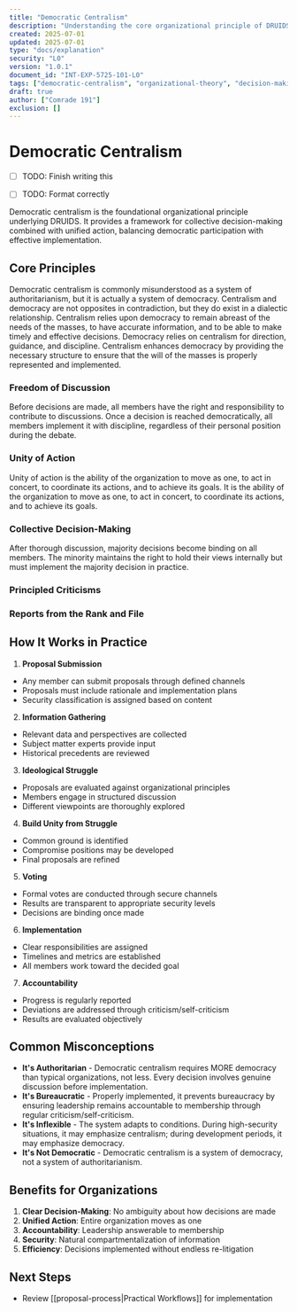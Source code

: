 ```yaml
---
title: "Democratic Centralism"
description: "Understanding the core organizational principle of DRUIDS - a framework for collective decision-making combined with unified action."
created: 2025-07-01
updated: 2025-07-01
type: "docs/explanation"
security: "L0"
version: "1.0.1"
document_id: "INT-EXP-5725-101-L0"
tags: ["democratic-centralism", "organizational-theory", "decision-making", "collective-action"]
draft: true
author: ["Comrade 191"]
exclusion: []
---
```


# Democratic Centralism

- [ ] TODO: Finish writing this
- [ ] TODO: Format correctly


Democratic centralism is the foundational organizational principle underlying DRUIDS. It provides a framework for collective decision-making combined with unified action, balancing democratic participation with effective implementation.

## Core Principles

Democratic centralism is commonly misunderstood as a system of authoritarianism, but it is actually a system of democracy. Centralism and democracy are not opposites in contradiction, but they do exist in a dialectic relationship. Centralism relies upon democracy to remain abreast of the needs of the masses, to have accurate information, and to be able to make timely and effective decisions. Democracy relies on centralism for direction, guidance, and discipline. Centralism enhances democracy by providing the necessary structure to ensure that the will of the masses is properly represented and implemented.

### Freedom of Discussion

Before decisions are made, all members have the right and responsibility to contribute to discussions. Once a decision is reached democratically, all members implement it with discipline, regardless of their personal position during the debate.

### Unity of Action

Unity of action is the ability of the organization to move as one, to act in concert, to coordinate its actions, and to achieve its goals. It is the ability of the organization to move as one, to act in concert, to coordinate its actions, and to achieve its goals.

### Collective Decision-Making

After thorough discussion, majority decisions become binding on all members. The minority maintains the right to hold their views internally but must implement the majority decision in practice.

### Principled Criticisms

### Reports from the Rank and File

## How It Works in Practice

1. **Proposal Submission**

- Any member can submit proposals through defined channels
- Proposals must include rationale and implementation plans
- Security classification is assigned based on content

2. **Information Gathering**

- Relevant data and perspectives are collected
- Subject matter experts provide input
- Historical precedents are reviewed

3. **Ideological Struggle**

- Proposals are evaluated against organizational principles
- Members engage in structured discussion
- Different viewpoints are thoroughly explored

4. **Build Unity from Struggle**

- Common ground is identified
- Compromise positions may be developed
- Final proposals are refined

5. **Voting**

- Formal votes are conducted through secure channels
- Results are transparent to appropriate security levels
- Decisions are binding once made

6. **Implementation**

- Clear responsibilities are assigned
- Timelines and metrics are established
- All members work toward the decided goal

7. **Accountability**

- Progress is regularly reported
- Deviations are addressed through criticism/self-criticism
- Results are evaluated objectively

## Common Misconceptions

- **It's Authoritarian** - Democratic centralism requires MORE democracy than typical organizations, not less. Every decision involves genuine discussion before implementation.
- **It's Bureaucratic** - Properly implemented, it prevents bureaucracy by ensuring leadership remains accountable to membership through regular criticism/self-criticism.
- **It's Inflexible** - The system adapts to conditions. During high-security situations, it may emphasize centralism; during development periods, it may emphasize democracy.
- **It's Not Democratic** - Democratic centralism is a system of democracy, not a system of authoritarianism.

## Benefits for Organizations

1. **Clear Decision-Making**: No ambiguity about how decisions are made
2. **Unified Action**: Entire organization moves as one
3. **Accountability**: Leadership answerable to membership
4. **Security**: Natural compartmentalization of information
5. **Efficiency**: Decisions implemented without endless re-litigation

## Next Steps

- Review [[proposal-process|Practical Workflows]] for implementation

